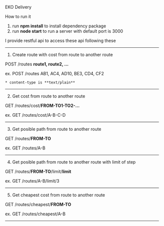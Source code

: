 EKO Delivery

How to run it
1. run **npm install** to install dependency package
2. run **node start** to run a server with default port is 3000

I provide restful api to access these api following these
***
1. Create route with cost from route to another route

 POST /routes
   **route1, route2, ...**

 ex.
 POST /routes
 AB1, AC4, AD10, BE3, CD4, CF2

    * content-type is **text/plain**
***
2. Get cost from route to another route

 GET /routes/cost/**FROM-TO1-TO2-...**

 ex.
 GET /routes/cost/A-B-C-D
***
3. Get posible path from route to another route

 GET /routes/**FROM-TO**

 ex.
 GET /routes/A-B
***
4. Get posible path from route to another route with limit of step

 GET /routes/**FROM-TO**/limit/**limit**

 ex.
 GET /routes/A-B/limit/3
***
5. Get cheapest cost from route to another route

 GET /routes/cheapest/**FROM-TO**

 ex.
 GET /routes/cheapest/A-B
***
